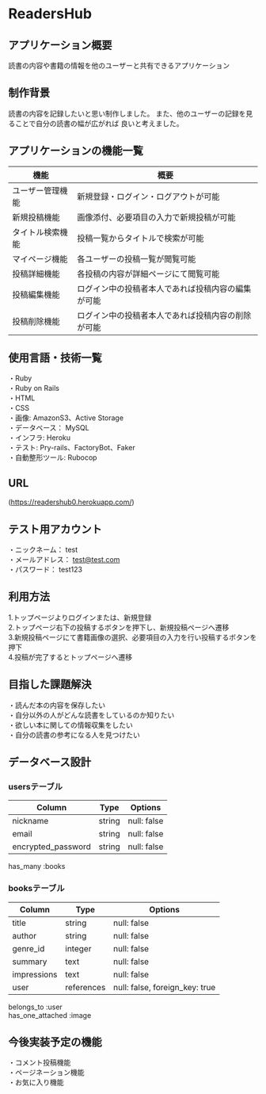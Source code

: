 # ReadersHub

## アプリケーション概要
読書の内容や書籍の情報を他のユーザーと共有できるアプリケーション

## 制作背景
読書の内容を記録したいと思い制作しました。
また、他のユーザーの記録を見ることで自分の読書の幅が広がれば
良いと考えました。

## アプリケーションの機能一覧
| 機能       | 概要                        |
| -------- | ------------------------- |
| ユーザー管理機能 | 新規登録・ログイン・ログアウトが可能        |
| 新規投稿機能   | 画像添付、必要項目の入力で新規投稿が可能      |
| タイトル検索機能 | 投稿一覧からタイトルで検索が可能          |
| マイページ機能  | 各ユーザーの投稿一覧が閲覧可能           |
| 投稿詳細機能   | 各投稿の内容が詳細ページにて閲覧可能        |
| 投稿編集機能   | ログイン中の投稿者本人であれば投稿内容の編集が可能 |
| 投稿削除機能   | ログイン中の投稿者本人であれば投稿内容の削除が可能 |

## 使用言語・技術一覧
・Ruby  
・Ruby on Rails  
・HTML  
・CSS  
・画像: AmazonS3、Active Storage  
・データベース： MySQL  
・インフラ: Heroku  
・テスト: Pry-rails、FactoryBot、Faker  
・自動整形ツール: Rubocop  

## URL
(https://readershub0.herokuapp.com/)


## テスト用アカウント
・ニックネーム： test  
・メールアドレス： test@test.com  
・パスワード： test123  

## 利用方法
1.トップページよりログインまたは、新規登録  
2.トップページ右下の投稿するボタンを押下し、新規投稿ページへ遷移  
3.新規投稿ページにて書籍画像の選択、必要項目の入力を行い投稿するボタンを押下  
4.投稿が完了するとトップページへ遷移  

## 目指した課題解決
・読んだ本の内容を保存したい  
・自分以外の人がどんな読書をしているのか知りたい  
・欲しい本に関しての情報収集をしたい  
・自分の読書の参考になる人を見つけたい


## データベース設計

### usersテーブル

| Column             | Type   | Options     |
| ------------------ | ------ | ----------- |
| nickname           | string | null: false |
| email              | string | null: false |
| encrypted_password | string | null: false |

has_many :books

### booksテーブル

| Column        | Type       | Options                        |
| ------------- | ---------- | ------------------------------ |
| title         | string     | null: false                    |
| author        | string     | null: false                    |
| genre_id      | integer    | null: false                    |
| summary       | text       | null: false                    |
| impressions   | text       | null: false                    |
| user          | references | null: false, foreign_key: true |

belongs_to :user  
has_one_attached :image

## 今後実装予定の機能
・コメント投稿機能  
・ページネーション機能  
・お気に入り機能